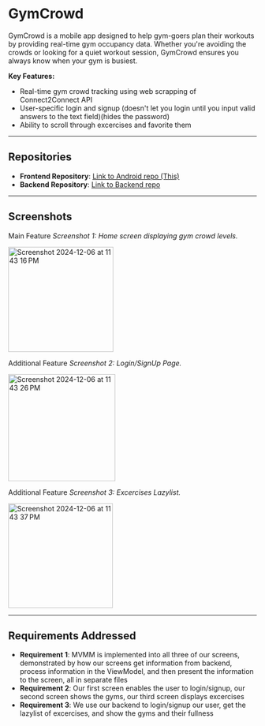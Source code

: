 # GymCrowd
GymCrowd is a mobile app designed to help gym-goers plan their workouts by providing real-time gym occupancy data. Whether you're avoiding the crowds or looking for a quiet workout session, GymCrowd ensures you always know when your gym is busiest.

**Key Features:**  
- Real-time gym crowd tracking using web scrapping of Connect2Connect API
- User-specific login and signup (doesn't let you login until you input valid answers to the text field)(hides the password)
- Ability to scroll through excercises and favorite them

---

## Repositories  
- **Frontend Repository**: [Link to Android repo (This)](https://github.com/Keobkeig/GymCrowd/)  
- **Backend Repository**: [Link to Backend repo](https://github.com/AdeebK1129/GymCrowd-backend)

---

## Screenshots  
Main Feature
*Screenshot 1: Home screen displaying gym crowd levels.*

<img width="213" alt="Screenshot 2024-12-06 at 11 43 16 PM" src="https://github.com/user-attachments/assets/5b793b73-c7a9-472c-b8f3-7d317e586944">


Additional Feature
*Screenshot 2: Login/SignUp Page.*

<img width="217" alt="Screenshot 2024-12-06 at 11 43 26 PM" src="https://github.com/user-attachments/assets/40723ccd-946f-49d0-a221-a4bd8f087128">

Additional Feature
*Screenshot 3: Excercises Lazylist.*

<img width="212" alt="Screenshot 2024-12-06 at 11 43 37 PM" src="https://github.com/user-attachments/assets/10ee1d06-2a23-457d-8218-7ff64cabc056">

---
## Requirements Addressed  
- **Requirement 1**: MVMM is implemented into all three of our screens, demonstrated by how our screens get information from backend, process information in the ViewModel, and then present the information to the screen, all in separate files
- **Requirement 2**: Our first screen enables the user to login/signup, our second screen shows the gyms, our third screen displays excercises
- **Requirement 3**: We use our backend to login/signup our user, get the lazylist of excercises, and show the gyms and their fullness
